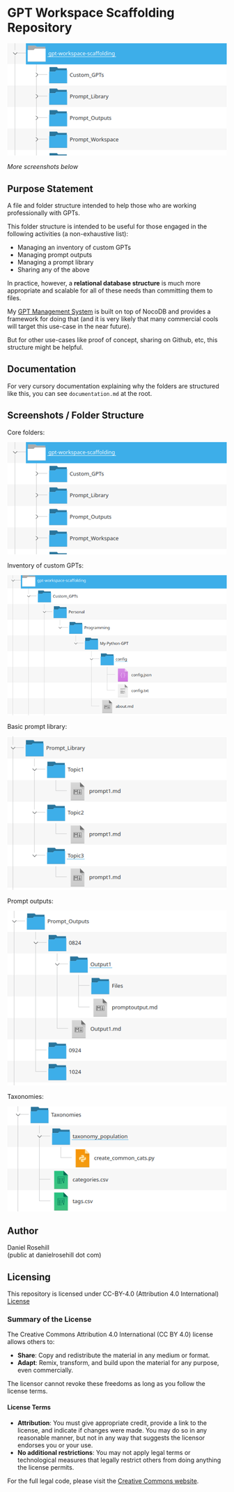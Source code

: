 # GPT Workspace Scaffolding Repository

![Core Folders](Screenshots/V1/Core_Folders.png)

*More screenshots below*

## Purpose Statement

A file and folder structure intended to help those who are working professionally with GPTs. 

This folder structure is intended to be useful for those engaged in the following activities (a non-exhaustive list):

- Managing an inventory of custom GPTs
- Managing prompt outputs
- Managing a prompt library 
- Sharing any of the above

In practice, however, a **relational database structure** is much more appropriate and scalable for all of these needs than committing them to files. 

My [GPT Management System](https://github.com/danielrosehill/GPT-Management-System) is built on top of NocoDB and provides a framework for doing that (and it is very likely that many commercial cools will target this use-case in the near future).

But for other use-cases like proof of concept, sharing on Github, etc, this structure might be helpful.

## Documentation

For very cursory documentation explaining why the folders are structured like this, you can see `documentation.md` at the root.

## Screenshots / Folder Structure

Core folders:

![Core Folders](Screenshots/V1/Core_Folders.png)

Inventory of custom GPTs:

![Custom GPT Inventory](Screenshots/V1/customgpt_storage.png)

Basic prompt library:

![Prompt Library](Screenshots/V1/promptlibrary.png)

Prompt outputs:

![Prompt Outputs](Screenshots/V1/promptoutputs.png)

Taxonomies:

![Taxonomies](Screenshots/V1/taxonomies.png)

## Author

Daniel Rosehill  
(public at danielrosehill dot com)

## Licensing

This repository is licensed under CC-BY-4.0 (Attribution 4.0 International) 
[License](https://creativecommons.org/licenses/by/4.0/)

### Summary of the License
The Creative Commons Attribution 4.0 International (CC BY 4.0) license allows others to:
- **Share**: Copy and redistribute the material in any medium or format.
- **Adapt**: Remix, transform, and build upon the material for any purpose, even commercially.

The licensor cannot revoke these freedoms as long as you follow the license terms.

#### License Terms
- **Attribution**: You must give appropriate credit, provide a link to the license, and indicate if changes were made. You may do so in any reasonable manner, but not in any way that suggests the licensor endorses you or your use.
- **No additional restrictions**: You may not apply legal terms or technological measures that legally restrict others from doing anything the license permits.

For the full legal code, please visit the [Creative Commons website](https://creativecommons.org/licenses/by/4.0/legalcode).